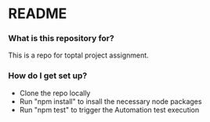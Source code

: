 # README #


### What is this repository for? ###

This is a repo for toptal project assignment. 

### How do I get set up? ###

* Clone the repo locally
* Run "npm install" to insall the necessary node packages
* Run "npm test" to trigger the Automation test execution 
